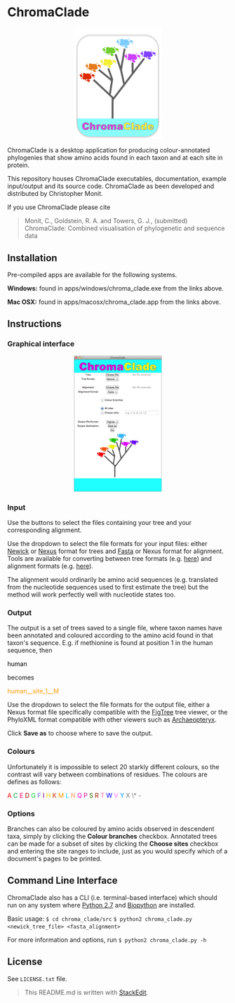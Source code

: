 # ChromaClade

<p align="center">
<img src="docs/logo.jpg" alt="ChromaClade" width="200"/>
</p>

ChromaClade is a desktop application for producing  colour-annotated phylogenies that show amino acids found in each taxon and at each site in protein.

This repository houses ChromaClade executables, documentation, example input/output and its source code. ChromaClade as been developed and distributed by Christopher Monit.

If you use ChromaClade please cite
> Monit, C., Goldstein, R. A. and Towers, G. J., (submitted) ChromaClade: Combined visualisation of phylogenetic and sequence data 



## Installation
Pre-compiled apps are available for the following systems.

**Windows:** found in apps/windows/chroma_clade.exe from the links above.

**Mac OSX:** found in apps/macosx/chroma_clade.app from the links above.

## Instructions
### Graphical interface

<p align="center">
<img src="docs/gui.jpg" alt="GUI" width="200"/>
</p>


### Input
Use the buttons to select the files containing your tree and your corresponding alignment. 

Use the dropdown to select the file formats for your input files: either [Newick](https://en.wikipedia.org/wiki/Newick_format) or [Nexus](https://en.wikipedia.org/wiki/Nexus_file) format for trees and [Fasta](https://en.wikipedia.org/wiki/FASTA_format) or Nexus format for alignment. Tools are available for converting between tree formats (e.g. [here](http://phylogeny.lirmm.fr/phylo_cgi/data_converter.cgi)) and alignment formats (e.g. [here](https://www.ebi.ac.uk/Tools/sfc/emboss_seqret/)).

The alignment would ordinarily be amino acid sequences (e.g. translated from the nucleotide sequences used to first estimate the tree) but the method will work perfectly well with nucleotide states too. 

### Output

The output is a set of trees saved to a single file, where taxon names have been annotated and coloured according to the amino acid found in that taxon's sequence. E.g. if methionine is found at position 1 in the human sequence, then 

<p>
<font color="black">human</font>
</p>

becomes

<p>
<font color="#FF9900">human__site_1__M</font>
</p>

Use the dropdown to select the file formats for the output file, either a Nexus format file specifically compatible with the [FigTree](http://tree.bio.ed.ac.uk/software/figtree/) tree viewer, or the PhyloXML format compatible with other viewers such as [Archaeopteryx](https://sites.google.com/site/cmzmasek/home/software/archaeopteryx).

Click **Save as** to choose where to save the output.

### Colours

Unfortunately it is impossible to select 20 starkly different colours, so the contrast will vary between combinations of residues. The colours are defines as follows:

<p>
<font color="#FF0000">A</font>
<font color="#009933">C</font>
<font color="#FF0066">E</font>
<font color="#990000">D</font>
<font color="#00CC33">G</font>
<font color="#6666FF">F</font>
<font color="#660066">I</font>
<font color="#FFCC00">H</font>
<font color="#CC3300">K</font>
<font color="#FF9900">M</font>
<font color="#00CCFF">L</font>
<font color="#FF9966">N</font>
<font color="#FF00CC">Q</font>
<font color="#CC0099">P</font>
<font color="#336600">S</font>
<font color="#992600">R</font>
<font color="#FF6699">T</font>
<font color="#0000FF">W</font>
<font color="#FF66FF">V</font>
<font color="#0099FF">Y</font>
<font color="#797D7F">X</font>
<font color="#797D7F">\*</font>
<font color="#797D7F">-</font>
</p>






### Options

Branches can also be coloured by amino acids observed in descendent taxa, simply by clicking the **Colour branches** checkbox. Annotated trees can be made for a subset of sites by clicking the **Choose sites** checkbox and entering the site ranges to include, just as you would specify which of a document's pages to be printed.

## Command Line Interface

ChromaClade also has a CLI (i.e. terminal-based interface) which should run on any system where [Python 2.7](https://www.python.org/downloads/) and [Biopython](https://pypi.org/project/biopython/) are installed.

Basic usage:
`$ cd chroma_clade/src`
`$ python2 chroma_clade.py <newick_tree_file> <fasta_alignment>`

For more information and options, run 
`$ python2 chroma_clade.py -h`

## License 

See `LICENSE.txt` file.

> This README.md is written with [StackEdit](https://stackedit.io/).
